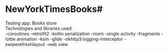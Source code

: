 # NewYorkTimesBooks#
Testing app: Books store  
Technologies and libraries used:  
-coroutines
-retrofit2 
-kotlin serialization
-room
-single activity
-fragments
-lottie animation
-koin
-glide
-okhttp3:logging-interceptor
-swiperefreshlayout
-web view
